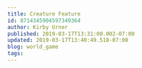 ```yaml
---
title: Creature Feature
id: 8714345904597349364
author: Kirby Urner
published: 2019-03-17T13:31:00.002-07:00
updated: 2019-03-17T13:40:49.518-07:00
blog: world_game
tags: 
---
```


